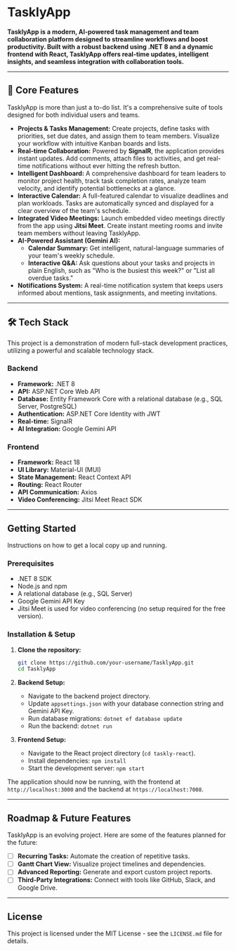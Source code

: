 # TasklyApp

**TasklyApp is a modern, AI-powered task management and team collaboration platform designed to streamline workflows and boost productivity. Built with a robust backend using .NET 8 and a dynamic frontend with React, TasklyApp offers real-time updates, intelligent insights, and seamless integration with collaboration tools.**

---

## 🚀 Core Features

TasklyApp is more than just a to-do list. It's a comprehensive suite of tools designed for both individual users and teams.

*   **Projects & Tasks Management:** Create projects, define tasks with priorities, set due dates, and assign them to team members. Visualize your workflow with intuitive Kanban boards and lists.
*   **Real-time Collaboration:** Powered by **SignalR**, the application provides instant updates. Add comments, attach files to activities, and get real-time notifications without ever hitting the refresh button.
*   **Intelligent Dashboard:** A comprehensive dashboard for team leaders to monitor project health, track task completion rates, analyze team velocity, and identify potential bottlenecks at a glance.
*   **Interactive Calendar:** A full-featured calendar to visualize deadlines and plan workloads. Tasks are automatically synced and displayed for a clear overview of the team's schedule.
*   **Integrated Video Meetings:** Launch embedded video meetings directly from the app using **Jitsi Meet**. Create instant meeting rooms and invite team members without leaving TasklyApp.
*   **AI-Powered Assistant (Gemini AI):**
    *   **Calendar Summary:** Get intelligent, natural-language summaries of your team's weekly schedule.
    *   **Interactive Q&A:** Ask questions about your tasks and projects in plain English, such as "Who is the busiest this week?" or "List all overdue tasks."
*   **Notifications System:** A real-time notification system that keeps users informed about mentions, task assignments, and meeting invitations.

---

## 🛠️ Tech Stack

This project is a demonstration of modern full-stack development practices, utilizing a powerful and scalable technology stack.

### Backend
*   **Framework:** .NET 8
*   **API:** ASP.NET Core Web API
*   **Database:** Entity Framework Core with a relational database (e.g., SQL Server, PostgreSQL)
*   **Authentication:** ASP.NET Core Identity with JWT
*   **Real-time:** SignalR
*   **AI Integration:** Google Gemini API

### Frontend
*   **Framework:** React 18
*   **UI Library:** Material-UI (MUI)
*   **State Management:** React Context API
*   **Routing:** React Router
*   **API Communication:** Axios
*   **Video Conferencing:** Jitsi Meet React SDK

---

## Getting Started

Instructions on how to get a local copy up and running.

### Prerequisites

*   .NET 8 SDK
*   Node.js and npm
*   A relational database (e.g., SQL Server)
*   Google Gemini API Key
*   Jitsi Meet is used for video conferencing (no setup required for the free version).

### Installation & Setup

1.  **Clone the repository:**
    ```bash
    git clone https://github.com/your-username/TasklyApp.git
    cd TasklyApp
    ```

2.  **Backend Setup:**
    *   Navigate to the backend project directory.
    *   Update `appsettings.json` with your database connection string and Gemini API Key.
    *   Run database migrations: `dotnet ef database update`
    *   Run the backend: `dotnet run`

3.  **Frontend Setup:**
    *   Navigate to the React project directory (`cd taskly-react`).
    *   Install dependencies: `npm install`
    *   Start the development server: `npm start`

The application should now be running, with the frontend at `http://localhost:3000` and the backend at `https://localhost:7008`.

---

##  Roadmap & Future Features

TasklyApp is an evolving project. Here are some of the features planned for the future:

-   [ ] **Recurring Tasks:** Automate the creation of repetitive tasks.
-   [ ] **Gantt Chart View:** Visualize project timelines and dependencies.
-   [ ] **Advanced Reporting:** Generate and export custom project reports.
-   [ ] **Third-Party Integrations:** Connect with tools like GitHub, Slack, and Google Drive.

---

## License

This project is licensed under the MIT License - see the `LICENSE.md` file for details.
